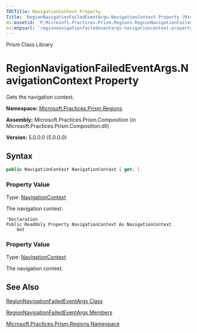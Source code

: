 ```yaml
---
TOCTitle: NavigationContext Property
Title: 'RegionNavigationFailedEventArgs.NavigationContext Property (Microsoft.Practices.Prism.Regions)'
ms:assetid: 'P:Microsoft.Practices.Prism.Regions.RegionNavigationFailedEventArgs.NavigationContext'
ms:mtpsurl: 'regionnavigationfailedeventargs-navigationcontext-property-mspp-regions.md'
---
```


Prism Class Library

# RegionNavigationFailedEventArgs.NavigationContext Property

Gets the navigation context.

**Namespace:** [Microsoft.Practices.Prism.Regions](mspp-regions-namespace.md)

**Assembly:** Microsoft.Practices.Prism.Composition (in Microsoft.Practices.Prism.Composition.dll)

**Version:** 5.0.0.0 (5.0.0.0)

## Syntax

```C#
public NavigationContext NavigationContext { get; }
```

### Property Value

Type: [NavigationContext](navigationcontext-class-mspp-regions.md)

The navigation context.

```VB
'Declaration
Public ReadOnly Property NavigationContext As NavigationContext
	Get
```

### Property Value

Type: [NavigationContext](navigationcontext-class-mspp-regions.md)

The navigation context.

## See Also


[RegionNavigationFailedEventArgs Class](regionnavigationfailedeventargs-class-mspp-regions.md)

[RegionNavigationFailedEventArgs Members](regionnavigationfailedeventargs-members-mspp-regions.md)

[Microsoft.Practices.Prism.Regions Namespace](mspp-regions-namespace.md)
